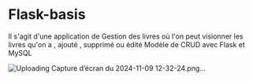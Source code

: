 # Flask-basis
Il s'agit d'une application de Gestion des livres où l'on peut visionner les livres qu'on a , ajouté , supprimé ou édité 
Modèle de CRUD avec Flask et MySQL 

![Uploading Capture d’écran du 2024-11-09 12-32-24.png…]()


